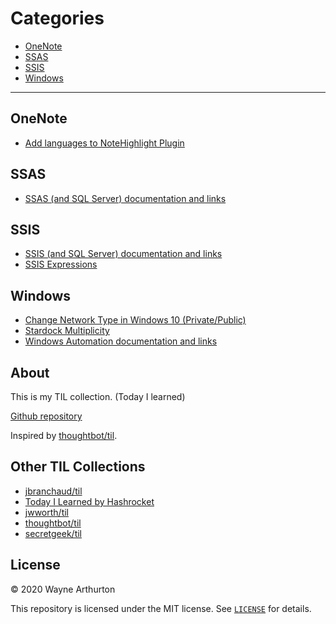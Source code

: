 
# Categories

* [OneNote](#OneNote)
* [SSAS](#SSAS)
* [SSIS](#SSIS)
* [Windows](#Windows)

---

## OneNote
* [Add languages to NoteHighlight Plugin](OneNote/highlight-plugin)

## SSAS
* [SSAS (and SQL Server) documentation and links](SSAS/ssas-links)

## SSIS
* [SSIS (and SQL Server) documentation and links](SSIS/ssis-links)
* [SSIS Expressions](SSIS/ssis-expressions)

## Windows
* [Change Network Type in Windows 10 (Private/Public)](Windows/ChangeNetworkTypePrivatePublic)
* [Stardock Multiplicity](Windows/stardock-multiplicity)
* [Windows Automation documentation and links](Windows/win-automation-links)

## About

This is my TIL collection.  (Today I learned)

[Github repository](https://github.com/warthurton/publicpages)

Inspired by [thoughtbot/til](https://github.com/thoughtbot/til).

## Other TIL Collections

* [jbranchaud/til](https://github.com/jbranchaud/til)
* [Today I Learned by Hashrocket](https://til.hashrocket.com)
* [jwworth/til](https://github.com/jwworth/til)
* [thoughtbot/til](https://github.com/thoughtbot/til)
* [secretgeek/til](https://github.com/secretGeek/til)

## License

&copy; 2020 Wayne Arthurton

This repository is licensed under the MIT license. See [`LICENSE`](LICENSE.txt) for
details.
